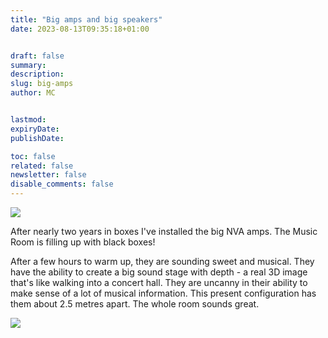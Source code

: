 ```yaml
---
title: "Big amps and big speakers"
date: 2023-08-13T09:35:18+01:00


draft: false
summary:
description:
slug: big-amps
author: MC


lastmod:
expiryDate:
publishDate:

toc: false
related: false
newsletter: false
disable_comments: false
---
```


![](/images/0200.jpeg)

After nearly two years in boxes I've installed the big NVA amps. The Music Room is filling up with black boxes!

After a few hours to warm up, they are sounding sweet and musical. They have the ability to create a big sound stage with depth - a real 3D image that's like walking into a concert hall.
They are uncanny in their ability to make sense of a lot of musical information. This present configuration has them about 2.5 metres apart. The whole room sounds great.



![](/images/0199.jpeg)

